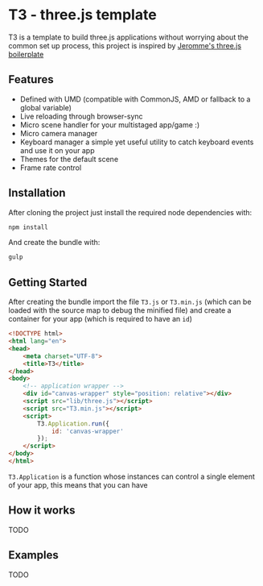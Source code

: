 <script src="build/T3.js"></script>

T3 - three.js template
===
T3 is a template to build three.js applications without worrying about the common set up process, this project is inspired by [Jeromme's three.js boilerplate](https://github.com/jeromeetienne)

Features
--------
- Defined with UMD (compatible with CommonJS, AMD or fallback to a global variable)
- Live reloading through browser-sync
- Micro scene handler for your multistaged app/game :)
- Micro camera manager
- Keyboard manager a simple yet useful utility to catch keyboard events and use it on your app
- Themes for the default scene
- Frame rate control

Installation
------------
After cloning the project just install the required node dependencies with:
```javascript
npm install
```

And create the bundle with:
```javascript
gulp
```

Getting Started
---------------
After creating the bundle import the file `T3.js` or `T3.min.js` (which can be loaded with the source map to debug the minified file) and create a container for your app (which is required to have an `id`)

```html
<!DOCTYPE html>
<html lang="en">
<head>
	<meta charset="UTF-8">
	<title>T3</title>
</head>
<body>
	<!-- application wrapper -->
	<div id="canvas-wrapper" style="position: relative"></div>
	<script src="lib/three.js"></script>
	<script src="T3.min.js"></script>
	<script>
		T3.Application.run({
			id: 'canvas-wrapper'
		});
	</script>
</body>
</html>
```

<div id="canvas-1"></div>
<script>
	T3.Application.run({
		id: 'canvas-1'
	});	
</script>

`T3.Application` is a function whose instances can control a single element of your app, this means that you can have 


How it works
------------
TODO

Examples
--------
TODO
